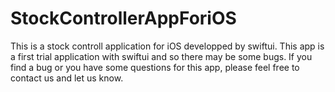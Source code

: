# StockControllerAppForiOS
This is a stock controll application for iOS developped by swiftui. This app is a first trial application with swiftui and so there may be some bugs. If you find a bug or you have some questions for this app, please feel free to contact us and let us know.
